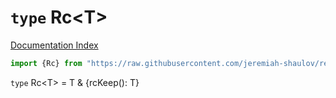 # `type` Rc\<T>

[Documentation Index](../README.md)

```ts
import {Rc} from "https://raw.githubusercontent.com/jeremiah-shaulov/resource_gentleman/v0.0.2/mod.ts"
```

`type` Rc\<T> = T \& \{rcKeep(): T}
